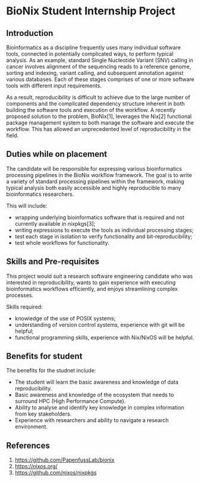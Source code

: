 # BioNix Student Internship Project

## Introduction

Bioinformatics as a discipline frequently uses many individual software tools, connected in potentially complicated ways, to perform typical analysis. As an example, standard Single Nucleotide Variant (SNV) calling in cancer involves alignment of the sequencing reads to a reference genome, sorting and indexing, variant calling, and subsequent annotation against various databases. Each of these stages comprises of one or more software tools with different input requirements. 

As a result, reproducibility is difficult to achieve due to the large number of components and the complicated dependency structure inherent in both building the software tools and execution of the workflow. A recently proposed solution to the problem, BioNix[1], leverages the Nix[2] functional package management system to both manage the software and execute the workflow. This has allowed an unprecedented level of reproducibility in the field. 

## Duties while on placement

The candidate will be responsible for expressing various bioinformatics processing pipelines in the BioNix workflow framework. The goal is to write a variety of standard processing pipelines within the framework, making typical analysis both easily accessible and highly reproducible to many bioinformatics researchers. 

This will include: 
- wrapping underlying bioinformatics software that is required and not currently available in nixpkgs[3]; 
- writing expressions to execute the tools as individual processing stages; 
- test each stage in isolation to verify functionality and bit-reproducibility; 
- test whole workflows for functionality. 

## Skills and Pre-requisites

This project would suit a research software engineering candidate who was interested in reproducibility, wants to gain experience with executing bioinformatics workflows efficiently, and enjoys streamlining complex processes.

Skills required: 

- knowledge of the use of POSIX systems; 
- understanding of version control systems, experience with git will be helpful; 
- functional programming skills, experience with Nix/NixOS will be helpful. 

## Benefits for student

The benefits for the studnet include:
- The student will learn the basic awareness and knowledge of data reproducibility.
- Basic awareness and knowledge of the ecosystem that needs to surround HPC (High Performance Compute). 
- Ability to analyse and identify key knowledge in complex information from key stakeholders. 
- Experience with researchers and ability to navigate a research environment. 


## References
1. https://github.com/PapenfussLab/bionix 
2. https://nixos.org/ 
3. https://github.com/nixos/nixpkgs 



